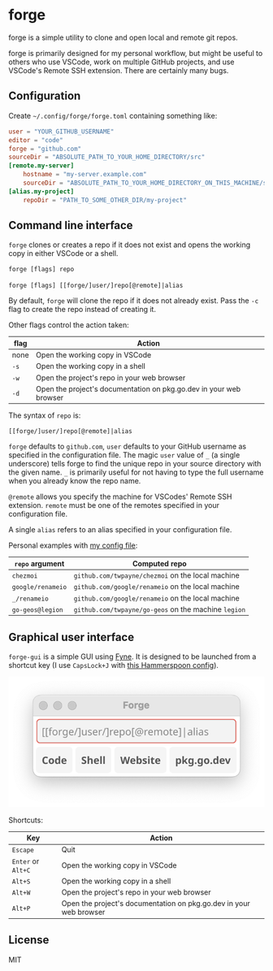 # forge

forge is a simple utility to clone and open local and remote git repos.

forge is primarily designed for my personal workflow, but might be useful to
others who use VSCode, work on multiple GitHub projects, and use VSCode's Remote
SSH extension. There are certainly many bugs.

## Configuration

Create `~/.config/forge/forge.toml` containing something like:

```toml
user = "YOUR_GITHUB_USERNAME"
editor = "code"
forge = "github.com"
sourceDir = "ABSOLUTE_PATH_TO_YOUR_HOME_DIRECTORY/src"
[remote.my-server]
    hostname = "my-server.example.com"
    sourceDir = "ABSOLUTE_PATH_TO_YOUR_HOME_DIRECTORY_ON_THIS_MACHINE/src"
[alias.my-project]
    repoDir = "PATH_TO_SOME_OTHER_DIR/my-project"
```

## Command line interface

`forge` clones or creates a repo if it does not exist and opens the working copy
in either VSCode or a shell.

    forge [flags] repo

    forge [flags] [[forge/]user/]repo[@remote]|alias

By default, `forge` will clone the repo if it does not already exist. Pass the
`-c` flag to create the repo instead of creating it.

Other flags control the action taken:

| flag | Action |
| - | - |
| none | Open the working copy in VSCode |
| `-s` | Open the working copy in a shell |
| `-w` | Open the project's repo in your web browser |
| `-d` | Open the project's documentation on pkg.go.dev in your web browser |

The syntax of `repo` is:

    [[forge/]user/]repo[@remote]|alias
    
`forge` defaults to `github.com`, `user` defaults to your GitHub username as
specified in the configuration file. The magic `user` value of `_` (a single
underscore) tells forge to find the unique repo in your source directory with
the given name. `_` is primarily useful for not having to type the full username
when you already know the repo name.

`@remote` allows you specify the machine for VSCodes' Remote SSH extension.
`remote` must be one of the remotes specified in your configuration file.

A single `alias` refers to an alias specified in your configuration file.

Personal examples with [my config
file](https://github.com/twpayne/dotfiles/blob/master/home/private_dot_config/forge/forge.toml.tmpl):

| `repo` argument   | Computed repo                                        |
| ----------------- | ---------------------------------------------------- |
| `chezmoi`         | `github.com/twpayne/chezmoi` on the local machine    |
| `google/renameio` | `github.com/google/renameio` on the local machine    |
| `_/renameio`      | `github.com/google/renameio` on the local machine    |
| `go-geos@legion`  | `github.com/twpayne/go-geos` on the machine `legion` |

## Graphical user interface

`forge-gui` is a simple GUI using [Fyne](https://fyne.io/). It is designed to be
launched from a shortcut key (I use `CapsLock+J` with [this Hammerspoon
config](https://github.com/twpayne/dotfiles/commit/68a9663f5ae52c7347bf6a063438e1f5a457182a)).

![forge-gui screenshot](forge-gui.png)

Shortcuts:

| Key                | Action                                                             |
| ------------------ | ------------------------------------------------------------------ |
| `Escape`           | Quit                                                               |
| `Enter` or `Alt+C` | Open the working copy in VSCode                                    |
| `Alt+S`            | Open the working copy in a shell                                   |
| `Alt+W`            | Open the project's repo in your web browser                        |
| `Alt+P`            | Open the project's documentation on pkg.go.dev in your web browser |

## License

MIT
